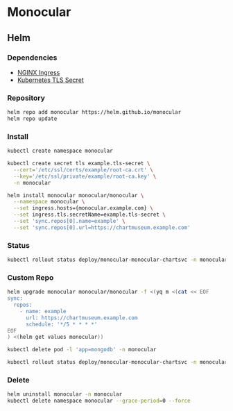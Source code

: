 # Monocular

## Helm

### Dependencies

- [NGINX Ingress](/nginx-ingress.md)
- [Kubernetes TLS Secret](/k8s-tls-secret.md)

### Repository

```sh
helm repo add monocular https://helm.github.io/monocular
helm repo update
```

### Install

```sh
kubectl create namespace monocular
```

```sh
kubectl create secret tls example.tls-secret \
  --cert='/etc/ssl/certs/example/root-ca.crt' \
  --key='/etc/ssl/private/example/root-ca.key' \
  -n monocular
```

```sh
helm install monocular monocular/monocular \
  --namespace monocular \
  --set ingress.hosts={monocular.example.com} \
  --set ingress.tls.secretName=example.tls-secret \
  --set 'sync.repos[0].name=example' \
  --set 'sync.repos[0].url=https://chartmuseum.example.com'
```

### Status

```sh
kubectl rollout status deploy/monocular-monocular-chartsvc -n monocular
```

### Custom Repo

```sh
helm upgrade monocular monocular/monocular -f <(yq m <(cat << EOF
sync:
  repos:
    - name: example
      url: https://chartmuseum.example.com
      schedule: '*/5 * * * *'
EOF
) <(helm get values monocular))
```

```sh
kubectl delete pod -l 'app=mongodb' -n monocular
```

```sh
kubectl rollout status deploy/monocular-monocular-chartsvc -n monocular
```

### Delete

```sh
helm uninstall monocular -n monocular
kubectl delete namespace monocular --grace-period=0 --force
```
